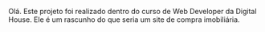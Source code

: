 Olá. Este projeto foi realizado dentro do curso de Web Developer da Digital House. Ele é um rascunho do que seria um site de compra imobiliária.
